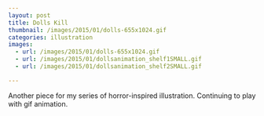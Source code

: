 ```yaml
---
layout: post
title: Dolls Kill
thumbnail: /images/2015/01/dolls-655x1024.gif
categories: illustration
images:
  - url: /images/2015/01/dolls-655x1024.gif
  - url: /images/2015/01/dollsanimation_shelf1SMALL.gif
  - url: /images/2015/01/dollsanimation_shelf2SMALL.gif

---
```


Another piece for my series of horror-inspired illustration. Continuing to play with gif animation.